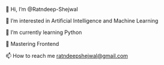 👋 Hi, I’m @Ratndeep-Shejwal

👀 I’m interested in Artificial Intelligence and Machine Learning

🌱 I’m currently learning Python

🌱 Mastering Frontend 

📫 How to reach me ratndeepshejwal@gmail.com

<!---
Ratndeep-Shejwal/Ratndeep-Shejwal is a ✨ special ✨ repository because its `README.md` (this file) appears on your GitHub profile.
You can click the Preview link to take a look at your changes.
--->
